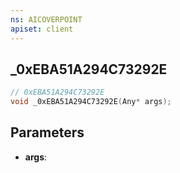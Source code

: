 ```yaml
---
ns: AICOVERPOINT
apiset: client
---
```

## _0xEBA51A294C73292E

```c
// 0xEBA51A294C73292E
void _0xEBA51A294C73292E(Any* args);
```


## Parameters
* **args**:



